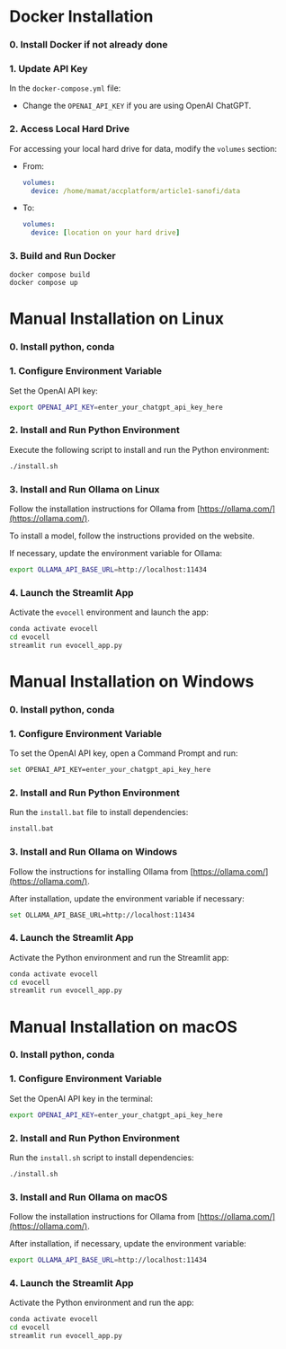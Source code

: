 
# Docker Installation
### 0. Install Docker if not already done

### 1. Update API Key
In the `docker-compose.yml` file:
- Change the `OPENAI_API_KEY` if you are using OpenAI ChatGPT.

### 2. Access Local Hard Drive
For accessing your local hard drive for data, modify the `volumes` section:
- From:
  ```yaml
  volumes: 
    device: /home/mamat/accplatform/article1-sanofi/data
  ```
- To:
  ```yaml
  volumes:
    device: [location on your hard drive]
  ```

### 3. Build and Run Docker
```bash
docker compose build
docker compose up
```

# Manual Installation on Linux
### 0. Install python, conda

### 1. Configure Environment Variable
Set the OpenAI API key:
```bash
export OPENAI_API_KEY=enter_your_chatgpt_api_key_here
```

### 2. Install and Run Python Environment
Execute the following script to install and run the Python environment:
```bash
./install.sh
```

### 3. Install and Run Ollama on Linux
Follow the installation instructions for Ollama from [https://ollama.com/](https://ollama.com/).

To install a model, follow the instructions provided on the website.

If necessary, update the environment variable for Ollama:
```bash
export OLLAMA_API_BASE_URL=http://localhost:11434
```

### 4. Launch the Streamlit App
Activate the `evocell` environment and launch the app:
```bash
conda activate evocell
cd evocell
streamlit run evocell_app.py
```

# Manual Installation on Windows
### 0. Install python, conda

### 1. Configure Environment Variable
To set the OpenAI API key, open a Command Prompt and run:
```bash
set OPENAI_API_KEY=enter_your_chatgpt_api_key_here
```

### 2. Install and Run Python Environment
Run the `install.bat` file to install dependencies:
```bash
install.bat
```

### 3. Install and Run Ollama on Windows
Follow the instructions for installing Ollama from [https://ollama.com/](https://ollama.com/).

After installation, update the environment variable if necessary:
```bash
set OLLAMA_API_BASE_URL=http://localhost:11434
```

### 4. Launch the Streamlit App
Activate the Python environment and run the Streamlit app:
```bash
conda activate evocell
cd evocell
streamlit run evocell_app.py
```

# Manual Installation on macOS
### 0. Install python, conda

### 1. Configure Environment Variable
Set the OpenAI API key in the terminal:
```bash
export OPENAI_API_KEY=enter_your_chatgpt_api_key_here
```

### 2. Install and Run Python Environment
Run the `install.sh` script to install dependencies:
```bash
./install.sh
```

### 3. Install and Run Ollama on macOS
Follow the installation instructions for Ollama from [https://ollama.com/](https://ollama.com/).

After installation, if necessary, update the environment variable:
```bash
export OLLAMA_API_BASE_URL=http://localhost:11434
```

### 4. Launch the Streamlit App
Activate the Python environment and run the app:
```bash
conda activate evocell
cd evocell
streamlit run evocell_app.py
```
